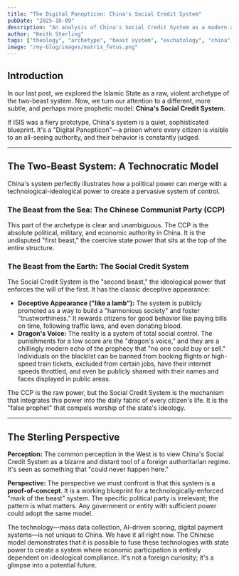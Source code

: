 ```yaml
---
title: "The Digital Panopticon: China's Social Credit System"
pubDate: "2025-10-09"
description: "An analysis of China's Social Credit System as a modern archetype of the two-beast system, a 'Digital Panopticon' that fuses state power with technological control."
author: "Keith Sterling"
tags: ["theology", "archetype", "beast system", "eschatology", "china", "surveillance"]
image: "/my-blog/images/matrix_fetus.png"
---
```


## Introduction

In our last post, we explored the Islamic State as a raw, violent archetype of the two-beast system. Now, we turn our attention to a different, more subtle, and perhaps more prophetic model: **China's Social Credit System**.

If ISIS was a fiery prototype, China's system is a quiet, sophisticated blueprint. It's a "Digital Panopticon"—a prison where every citizen is visible to an all-seeing authority, and their behavior is constantly judged.

---

## The Two-Beast System: A Technocratic Model

China's system perfectly illustrates how a political power can merge with a technological-ideological power to create a pervasive system of control.

### The Beast from the Sea: The Chinese Communist Party (CCP)

This part of the archetype is clear and unambiguous. The CCP is the absolute political, military, and economic authority in China. It is the undisputed "first beast," the coercive state power that sits at the top of the entire structure.

### The Beast from the Earth: The Social Credit System

The Social Credit System is the "second beast," the ideological power that enforces the will of the first. It has the classic deceptive appearance:

*   **Deceptive Appearance ("like a lamb"):** The system is publicly promoted as a way to build a "harmonious society" and foster "trustworthiness." It rewards citizens for good behavior like paying bills on time, following traffic laws, and even donating blood.
*   **Dragon's Voice:** The reality is a system of total social control. The punishments for a low score are the "dragon's voice," and they are a chillingly modern echo of the prophecy that "no one could buy or sell." Individuals on the blacklist can be banned from booking flights or high-speed train tickets, excluded from certain jobs, have their internet speeds throttled, and even be publicly shamed with their names and faces displayed in public areas.

The CCP is the raw power, but the Social Credit System is the mechanism that integrates this power into the daily fabric of every citizen's life. It is the "false prophet" that compels worship of the state's ideology.

---

## The Sterling Perspective

**Perception:** The common perception in the West is to view China's Social Credit System as a bizarre and distant tool of a foreign authoritarian regime. It's seen as something that "could never happen here."

**Perspective:** The perspective we must confront is that this system is a **proof-of-concept**. It is a working blueprint for a technologically-enforced "mark of the beast" system. The specific political party is irrelevant; the pattern is what matters. Any government or entity with sufficient power could adopt the same model.

The technology—mass data collection, AI-driven scoring, digital payment systems—is not unique to China. We have it all right now. The Chinese model demonstrates that it is possible to fuse these technologies with state power to create a system where economic participation is entirely dependent on ideological compliance. It's not a foreign curiosity; it's a glimpse into a potential future.
